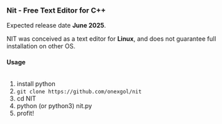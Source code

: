 ### **Nit - Free Text Editor for C++**

Expected release date **June 2025**. 

NIT was conceived as a text editor for **Linux**, and does not guarantee full installation on other OS.

#### **Usage**

######

1.  install python
2.  `git clone https://github.com/onexgol/nit`
3.  cd NIT
4.  python (or python3) nit.py
5.  profit!
